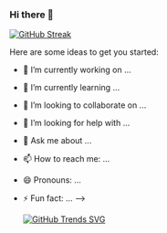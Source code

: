 ### Hi there 👋

[![GitHub Streak](https://github-readme-streak-stats.herokuapp.com?user=Toha%20Hossain&theme=dracula&border_radius=4.6)](https://git.io/streak-stats)

Here are some ideas to get you started:

- 🔭 I’m currently working on ...
- 🌱 I’m currently learning ...
- 👯 I’m looking to collaborate on ...
- 🤔 I’m looking for help with ...
- 💬 Ask me about ...
- 📫 How to reach me: ...
- 😄 Pronouns: ...
- ⚡ Fun fact: ...
-->


  [![GitHub Trends SVG](https://api.githubtrends.io/user/svg/avgupta456/langs)](https://githubtrends.io)
